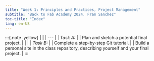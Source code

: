 ```yaml
---
title: "Week 1: Principles and Practices, Project Management"
subtitle: "Back to Fab Academy 2024. Fran Sanchez"
toc-title: "Index"
lang: en-US
---
```

:::{.note .yellow}
|     |
| --- |
| *Task A:* |
| Plan and sketch a potential final project. |
|     |
| *Task B:* |
| Complete a step-by-step Git tutorial. |
| Build a personal site in the class repository, describing yourself and your final project. |
:::

